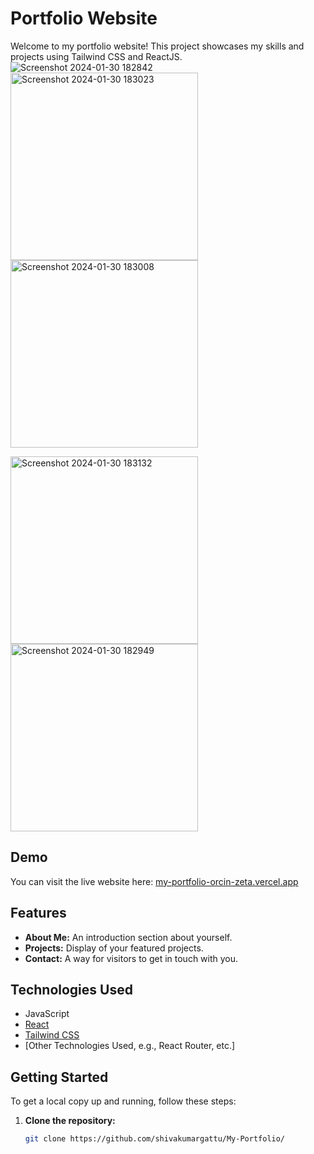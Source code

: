 # Portfolio Website

Welcome to my portfolio website! This project showcases my skills and projects using Tailwind CSS and ReactJS.
<img width="full" alt="Screenshot 2024-01-30 182842" src="https://github.com/shivakumargattu/My-Portfolio/assets/121631767/a5e80e90-e347-4657-86fd-13cc23991979">
<img width="300" alt="Screenshot 2024-01-30 183023" src="https://github.com/shivakumargattu/My-Portfolio/assets/121631767/e4f975a4-50b6-4005-9626-ae0888a7760e">
<img width="300" alt="Screenshot 2024-01-30 183008" src="https://github.com/shivakumargattu/My-Portfolio/assets/121631767/20d817e6-375e-4562-83e3-ad96f276ea25">

<img width="300" alt="Screenshot 2024-01-30 183132" src="https://github.com/shivakumargattu/My-Portfolio/assets/121631767/31329b60-858a-4117-8af0-031f09b618af">
<img width="300" alt="Screenshot 2024-01-30 182949" src="https://github.com/shivakumargattu/My-Portfolio/assets/121631767/95e674f8-29c2-4329-8bea-90fad08c2eba">



## Demo

You can visit the live website here: [my-portfolio-orcin-zeta.vercel.app](https://my-portfolio-orcin-zeta.vercel.app/)

## Features

- **About Me:** An introduction section about yourself.
- **Projects:** Display of your featured projects.
- **Contact:** A way for visitors to get in touch with you.

## Technologies Used
- JavaScript
- [React](https://reactjs.org/)
- [Tailwind CSS](https://tailwindcss.com/)
- [Other Technologies Used, e.g., React Router, etc.]

## Getting Started

To get a local copy up and running, follow these steps:

1. **Clone the repository:**
   ```bash
   git clone https://github.com/shivakumargattu/My-Portfolio/


